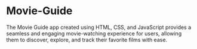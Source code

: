 # Movie-Guide
The Movie Guide app created using HTML, CSS, and JavaScript provides a seamless and engaging movie-watching experience for users, allowing them to discover, explore, and track their favorite films with ease.
